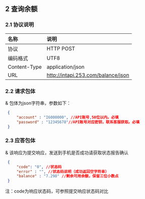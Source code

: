 ## 2 查询余额

### 2.1 协议说明

|名称|说明|
|:---|:---|
|协议|HTTP POST|
|编码格式|UTF8|
|Content-Type|application/json|
|URL|http://intapi.253.com/balance/json|

### 2.2 请求包体

& 包体为json字符串，参数如下：
```json
 {
     "account" : "I6000000", //API账号,50位以内。必填
     "password" : "12345678"//API账号对应密钥，联系客服获取。必填
 }
```
### 2.3 应答包体

& 该响应为提交响应，发送到手机是否成功请获取状态报告确认
```json
 {
     "code": "0", //状态码
     "error" : "", //状态码说明（成功返回空字符串）
     "balance" : "7.298" //剩余可用余额，保留三位小数点
 }
 ```
 注：code为响应状态码，可参照提交响应状态码对比

